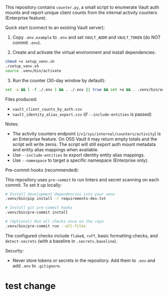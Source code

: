 
This repository contains `counter.py`, a small script to enumerate Vault auth mounts and report unique client counts from the internal activity counters (Enterprise feature).

Quick start (connect to an existing Vault server):

1. Copy `.env.example` to `.env` and set `VAULT_ADDR` and `VAULT_TOKEN` (do NOT commit `.env`).

2. Create and activate the virtual environment and install dependencies:

```bash
chmod +x setup_venv.sh
./setup_venv.sh
source .venv/bin/activate
```

3. Run the counter (30-day window by default):

```bash
set -a && [ -f ./.env ] && . ./.env || true && set +a && . .venv/bin/activate && python counter.py --days 30
```

Files produced:
- `vault_client_counts_by_auth.csv`
- `vault_identity_alias_export.csv` (if `--include-entities` is passed)

Notes:
- The activity counters endpoint (`/v1/sys/internal/counters/activity`) is an Enterprise feature. On OSS Vault it may return empty totals and the script will write zeros. The script will still export auth mount metadata and entity alias mappings when available.
- Use `--include-entities` to export identity entity alias mappings.
- Use `--namespace` to target a specific namespace (Enterprise only).


Pre-commit hooks (recommended):

This repository uses `pre-commit` to run linters and secret scanning on each commit. To set it up locally:

```bash
# Install development dependencies into your venv
.venv/bin/pip install -r requirements-dev.txt

# Install git pre-commit hooks
.venv/bin/pre-commit install

# (Optional) Run all checks once on the repo
.venv/bin/pre-commit run --all-files
```

The configured checks include `flake8`, `ruff`, basic formatting checks, and `detect-secrets` (with a baseline in `.secrets.baseline`).

Security:
- Never store tokens or secrets in the repository. Add them to `.env` and add `.env` to `.gitignore`.

# test change
